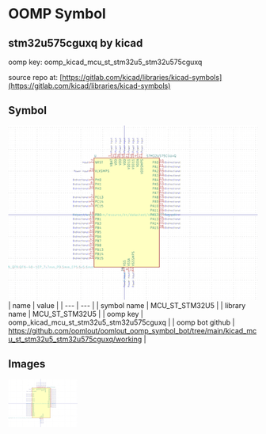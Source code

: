 # OOMP Symbol  
## stm32u575cguxq  by kicad  
  
oomp key: oomp_kicad_mcu_st_stm32u5_stm32u575cguxq  
  
source repo at: [https://gitlab.com/kicad/libraries/kicad-symbols](https://gitlab.com/kicad/libraries/kicad-symbols)  
## Symbol  
  
[![working.png](working_600.png)](working.png)  
| name | value | 
| --- | --- | 
| symbol name | MCU_ST_STM32U5 | 
| library name | MCU_ST_STM32U5 | 
| oomp key | oomp_kicad_mcu_st_stm32u5_stm32u575cguxq | 
| oomp bot github | https://github.com/oomlout/oomlout_oomp_symbol_bot/tree/main/kicad_mcu_st_stm32u5_stm32u575cguxq/working | 
## Images  
  
[![working.png](working_140.png)](working.png)  
